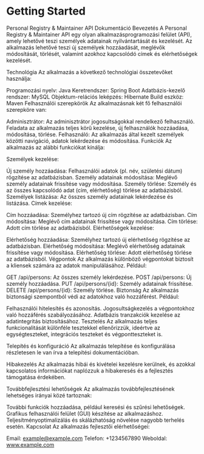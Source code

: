 # Getting Started
Personal Registry & Maintainer API Dokumentáció
Bevezetés
A Personal Registry & Maintainer API egy olyan alkalmazásprogramozási felület (API), amely lehetővé teszi személyek adatainak nyilvántartását és kezelését. Az alkalmazás lehetővé teszi új személyek hozzáadását, meglévők módosítását, törlését, valamint azokhoz kapcsolódó címek és elérhetőségek kezelését.

Technológia
Az alkalmazás a következő technológiai összetevőket használja:

Programozási nyelv: Java
Keretrendszer: Spring Boot
Adatbázis-kezelő rendszer: MySQL
Objektum-relációs leképzés: Hibernate
Build eszköz: Maven
Felhasználói szerepkörök
Az alkalmazásnak két fő felhasználói szerepköre van:

Adminisztrátor: Az adminisztrátor jogosultságokkal rendelkező felhasználó. Feladata az alkalmazás teljes körű kezelése, új felhasználók hozzáadása, módosítása, törlése.
Felhasználó: Az alkalmazás által kezelt személyek közötti navigáció, adatok lekérdezése és módosítása.
Funkciók
Az alkalmazás az alábbi funkciókat kínálja:

Személyek kezelése:

Új személy hozzáadása: Felhasználói adatok (pl. név, születési dátum) rögzítése az adatbázisban.
Személy adatainak módosítása: Meglévő személy adatainak frissítése vagy módosítása.
Személy törlése: Személy és az összes kapcsolódó adat (cím, elérhetőség) törlése az adatbázisból.
Személyek listázása: Az összes személy adatainak lekérdezése és listázása.
Címek kezelése:

Cím hozzáadása: Személyhez tartozó új cím rögzítése az adatbázisban.
Cím módosítása: Meglévő cím adatainak frissítése vagy módosítása.
Cím törlése: Adott cím törlése az adatbázisból.
Elérhetőségek kezelése:

Elérhetőség hozzáadása: Személyhez tartozó új elérhetőség rögzítése az adatbázisban.
Elérhetőség módosítása: Meglévő elérhetőség adatainak frissítése vagy módosítása.
Elérhetőség törlése: Adott elérhetőség törlése az adatbázisból.
Végpontok
Az alkalmazás különböző végpontokat biztosít a kliensek számára az adatok manipulálásához. Például:

GET /api/persons: Az összes személy lekérdezése.
POST /api/persons: Új személy hozzáadása.
PUT /api/persons/{id}: Személy adatainak frissítése.
DELETE /api/persons/{id}: Személy törlése.
Biztonság
Az alkalmazás biztonsági szempontból védi az adatokhoz való hozzáférést. Például:

Felhasználói hitelesítés és azonosítás.
Jogosultságkezelés a végpontokhoz való hozzáférés szabályozásához.
Adatbázis tranzakciók kezelése az adatintegritás biztosításához.
Tesztelés
Az alkalmazás teljes funkcionalitását különféle tesztekkel ellenőrizzük, ideértve az egységteszteket, integrációs teszteket és végpontteszteket is.

Telepítés és konfiguráció
Az alkalmazás telepítése és konfigurálása részletesen le van írva a telepítési dokumentációban.

Hibakezelés
Az alkalmazás hibái és kivételei kezelésre kerülnek, és azokkal kapcsolatos információkat naplózzuk a hibakeresés és a fejlesztés támogatása érdekében.

Továbbfejlesztési lehetőségek
Az alkalmazás továbbfejlesztésének lehetséges irányai közé tartoznak:

További funkciók hozzáadása, például keresési és szűrési lehetőségek.
Grafikus felhasználói felület (GUI) készítése az alkalmazáshoz.
Teljesítményoptimalizálás és skálázhatóság növelése nagyobb terhelés esetén.
Kapcsolat
Az alkalmazás fejlesztői elérhetőségei:

Email: example@example.com
Telefon: +1234567890
Weboldal: www.example.com